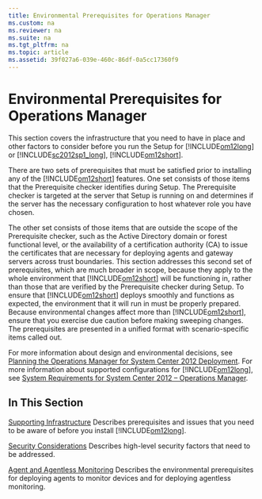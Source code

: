 ```yaml
---
title: Environmental Prerequisites for Operations Manager
ms.custom: na
ms.reviewer: na
ms.suite: na
ms.tgt_pltfrm: na
ms.topic: article
ms.assetid: 39f027a6-039e-460c-86df-0a5cc17360f9
---
```

# Environmental Prerequisites for Operations Manager
This section covers the infrastructure that you need to have in place and other factors to consider before you run the Setup for [!INCLUDE[om12long](./Token/om12long_md.md)] or [!INCLUDE[sc2012sp1_long](./Token/sc2012sp1_long_md.md)], [!INCLUDE[om12short](./Token/om12short_md.md)].

There are two sets of prerequisites that must be satisfied prior to installing any of the [!INCLUDE[om12short](./Token/om12short_md.md)] features. One set consists of those items that the Prerequisite checker identifies during Setup. The Prerequisite checker is targeted at the server that Setup is running on and determines if the server has the necessary configuration to host whatever role you have chosen.

The other set consists of those items that are outside the scope of the Prerequisite checker, such as the Active Directory domain or forest functional level, or the availability of a certification authority \(CA\) to issue the certificates that are necessary for deploying agents and gateway servers across trust boundaries. This section addresses this second set of prerequisites, which are much broader in scope, because they apply to the whole environment that [!INCLUDE[om12short](./Token/om12short_md.md)] will be functioning in, rather than those that are verified by the Prerequisite checker during Setup. To ensure that [!INCLUDE[om12short](./Token/om12short_md.md)] deploys smoothly and functions as expected, the environment that it will run in must be properly prepared. Because environmental changes affect more than [!INCLUDE[om12short](./Token/om12short_md.md)], ensure that you exercise due caution before making sweeping changes. The prerequisites are presented in a unified format with scenario\-specific items called out.

For more information about design and environmental decisions, see [Planning the Operations Manager for System Center 2012 Deployment](assetId:///d6edb9b4-5db8-40c2-be00-a32445732d50). For more information about supported configurations for [!INCLUDE[om12long](./Token/om12long_md.md)], see [System Requirements for System Center 2012 – Operations Manager](http://go.microsoft.com/fwlink/p/?LinkID=219650).

## In This Section
[Supporting Infrastructure](assetId:///9c9c8c72-0fa5-46ff-8abe-67dca0b27ee5)
Describes prerequisites and issues that you need to be aware of before you install [!INCLUDE[om12long](./Token/om12long_md.md)].

[Security Considerations](assetId:///9c0f4ce0-8cfc-4994-97e4-5e0e29c1b6c5)
Describes high\-level security factors that need to be addressed.

[Agent and Agentless Monitoring](assetId:///504958df-f853-49f2-b27a-795948234220)
Describes the environmental prerequisites for deploying agents to monitor devices and for deploying agentless monitoring.


